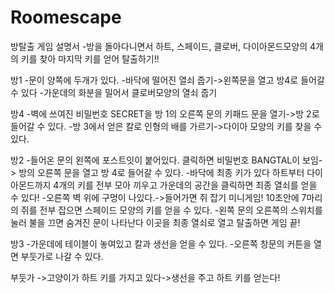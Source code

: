 # Roomescape
방탈출 게임 설명서
-방을 돌아다니면서 하트, 스페이드, 클로버, 다이아몬드모양의 4개의 키를 찾아 마지막 키를 얻어 탈출하기!!

방1
-문이 양쪽에 두개가 있다.
-바닥에 떨어진 열쇠 줍기->왼쪽문을 열고 방4로 들어갈 수 있다
-가운데의 화분을 밀어서 클로버모양의 열쇠 줍기

방4
-벽에 쓰여진 비밀번호 SECRET을 방 1의 오른쪽 문의 키패드 문을 열기->방 2로 들어갈 수 있다.
-방 3에서 얻은 칼로 인형의 배를 가르기->다이아 모양의 키를 찾을 수 있다.

방2
-들어온 문의 왼쪽에 포스트잇이 붙어있다. 클릭하면 비밀번호 BANGTAL이 보임-> 방의 오른쪽 문을 열고 방 4로 들어갈 수 있다.
-바닥에 최종 키가 있다 하트부터 다이아몬드까지 4개의 키를 전부 모아 끼우고 가운데의 공간을 클릭하면 최종 열쇠를 얻을 수 있다!
-오른쪽 벽 위에 구멍이 나있다.->들어가면 쥐 잡기 미니게임! 10초안에 7마리의 쥐를 전부 잡으면 스페이드 모양의 키를 얻을 수 있다.
-왼쪽 문의 오른쪽의 스위치를 눌러 불을 끄면 숨겨진 문이 나타난다 이곳을 최종 열쇠로 열고 탈출하면 게임 끝!

방3
-가운데에 테이블이 놓여있고 칼과 생선을 얻을 수 있다.
-오른쪽 창문의 커튼을 열면 부둣가로 나갈 수 있다.

부둣가
->고양이가 하트 키를 가지고 있다->생선을 주고 하트 키를 얻는다!
